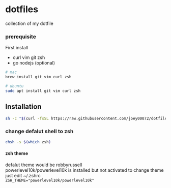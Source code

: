 # dotfiles
collection of my dotfile

### prerequisite
First install 
- curl vim git zsh
- go nodejs (optional)

```bash
# mac 
brew install git vim curl zsh

# ubuntu
sudo apt install git vim curl zsh

```

## Installation

```bash
sh -c "$(curl -fsSL https://raw.githubusercontent.com/joey00072/dotfiles/master/install.sh)"
```

### change defalut shell to zsh

```bash
chsh -s $(which zsh)
```

#### zsh theme 
defalut theme would be robbyrussell <br />
powerlevel10k/powerlevel10k is installed but not activated 
to change theme just edit ~/.zshrc <br/>
`ZSH_THEME="powerlevel10k/powerlevel10k"`

